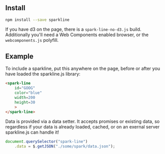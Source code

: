 # <spark-line>

## Install

```sh
npm install --save sparkline
```

If you have d3 on the page, there is a `spark-line-no-d3.js` build. Additionally you'll need a Web Components enabled browser, or the `webcomponents.js` polyfill.

## Example

To include a sparkline, put this anywhere on the page, before or after you have loaded the sparkline.js library:

```html
<spark-line
	id="GOOG"
	color="blue"
	width=200
	height=30
	>
</spark-line>
```

Data is provided via a data setter. It accepts promises or existing data, so regardless if your data is already loaded, cached, or on an exernal server sparkline.js can handle it!

```js
document.querySelector("spark-line")
	.data = $.getJSON("./some/spark/data.json");
```